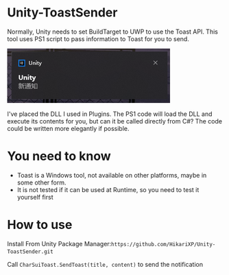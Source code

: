 # Unity-ToastSender

Normally, Unity needs to set BuildTarget to UWP to use the Toast API. This tool uses PS1 script to pass information to Toast for you to send.

![](./ReadmeResources~/image-20240417102105225.png)


I've placed the DLL I used in Plugins. The PS1 code will load the DLL and execute its contents for you, but can it be called directly from C#? The code could be written more elegantly if possible.

# You need to know

* Toast is a Windows tool, not available on other platforms, maybe in some other form.
* It is not tested if it can be used at Runtime, so you need to test it yourself first

# How to use

Install From Unity Package Manager:`https://github.com/HikariXP/Unity-ToastSender.git`

Call `CharSuiToast.SendToast(title, content)` to send the notification
